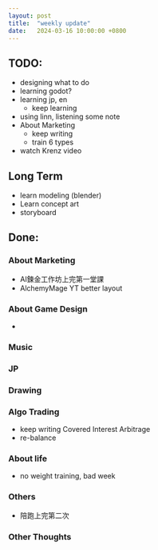 ```yaml
---
layout: post
title:  "weekly update"
date:   2024-03-16 10:00:00 +0800
---
```


## TODO:
* designing what to do
* learning godot?
* learning jp, en
  * keep learning
* using linn, listening some note
* About Marketing
  * keep writing
  * train 6 types 
* watch Krenz video

## Long Term 
* learn modeling (blender)
* Learn concept art
* storyboard

## Done:

### About Marketing
* AI鍊金工作坊上完第一堂課
* AlchemyMage YT better layout

### About Game Design
* 

### Music

### JP

### Drawing

### Algo Trading
* keep writing Covered Interest Arbitrage
* re-balance

### About life
* no weight training, bad week

### Others
* 陪跑上完第二次


### Other Thoughts
